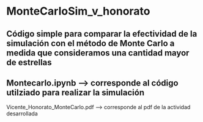 # MonteCarloSim_v_honorato
Código simple para comparar la efectividad de la simulación con el método de Monte Carlo a medida que consideramos una cantidad mayor de estrellas
-
Montecarlo.ipynb --> corresponde al código utilziado para realizar la simulación
-
Vicente_Honorato_MonteCarlo.pdf --> corresponde al pdf de la actividad desarrollada
